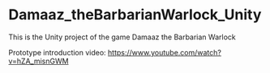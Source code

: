 # Damaaz_theBarbarianWarlock_Unity
 This is the Unity project of the game Damaaz the Barbarian Warlock

Prototype introduction video: https://www.youtube.com/watch?v=hZA_misnGWM
